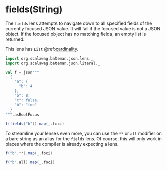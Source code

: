 # fields(String)

The `fields` lens attempts to navigate down to all specified fields of the 
currently focused JSON value. It will fail if the focused value is not a JSON
object. If the focused object has no matching fields, an empty list is 
returned. 

This lens has `List` @ref:[cardinality](../cardinality.md).

```scala mdoc:bateman:right:list:focus
import org.scalawag.bateman.json.lens._
import org.scalawag.bateman.json.literal._

val f = json"""
  {
    "a": {
      "b": 4
    },
    "b": 8,
    "c": false,
    "b": "foo"
  }
""".asRootFocus
  
f(fields("b")).map(_.foci)
```

To streamline your lenses even more, you can use the `**` or `all` modifier 
on a bare string as an alias for the `fields` lens. Of course, this will only
work in places where the compiler is already expecting a lens.

```scala mdoc:bateman:right:list:focus
f("b".**).map(_.foci)
```

```scala mdoc:bateman:right:list:focus
f("b".all).map(_.foci)
```
